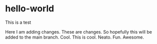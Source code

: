 # hello-world
This is a test


Here I am adding changes. These are changes. So hopefully this will be added to the main branch. Cool. This is cool. Neato. Fun. Awesome.
